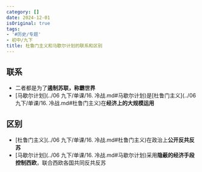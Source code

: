 ```yaml
---
category: []
date: 2024-12-01
isOriginal: true
tags:
- '#历史/专题'
- 初中/九下
title: 杜鲁门主义和马歇尔计划的联系和区别
---
```

## 联系
- 二者都是为了**遏制苏联，称霸世界**
- [马歇尔计划](../06 九下/单课/16. 冷战.md#马歇尔计划)是[杜鲁门主义](../06 九下/单课/16. 冷战.md#杜鲁门主义)在**经济上的大规模运用**
## 区别
- [杜鲁门主义](../06 九下/单课/16. 冷战.md#杜鲁门主义)在政治上**公开反共反苏**
- [马歇尔计划](../06 九下/单课/16. 冷战.md#马歇尔计划)采用**隐蔽的经济手段控制西欧**，联合西欧各国共同反共反苏